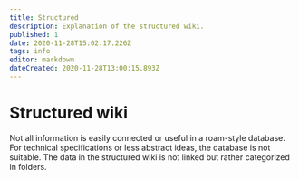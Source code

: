 ```yaml
---
title: Structured
description: Explanation of the structured wiki.
published: 1
date: 2020-11-28T15:02:17.226Z
tags: info
editor: markdown
dateCreated: 2020-11-28T13:00:15.893Z
---
```


# Structured wiki
Not all information is easily connected or useful in a roam-style database. For technical specifications or less abstract ideas, the database is not suitable.
The data in the structured wiki is not linked but rather categorized in folders.